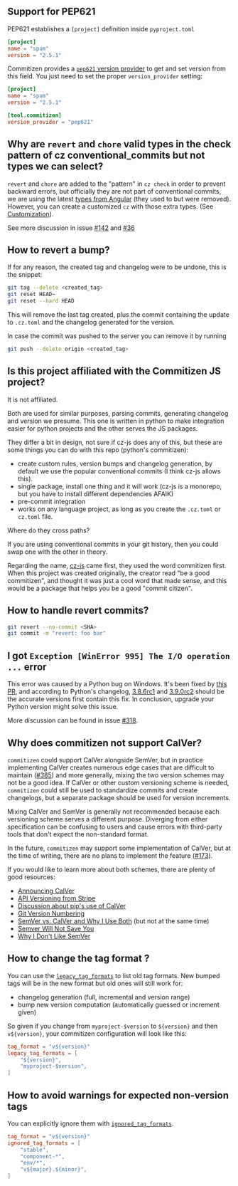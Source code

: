 ## Support for PEP621

PEP621 establishes a `[project]` definition inside `pyproject.toml`

```toml
[project]
name = "spam"
version = "2.5.1"
```

Commitizen provides a [`pep621` version provider](config.md#version-providers) to get and set version from this field.
You just need to set the proper `version_provider` setting:

```toml
[project]
name = "spam"
version = "2.5.1"

[tool.commitizen]
version_provider = "pep621"
```

## Why are `revert` and `chore` valid types in the check pattern of cz conventional_commits but not types we can select?

`revert` and `chore` are added to the "pattern" in `cz check` in order to prevent backward errors, but officially they are not part of conventional commits, we are using the latest [types from Angular](https://github.com/angular/angular/blob/22b96b9/CONTRIBUTING.md#type) (they used to but were removed).
However, you can create a customized `cz` with those extra types. (See [Customization](customization.md)).

See more discussion in issue [#142](https://github.com/commitizen-tools/commitizen/issues/142) and [#36](https://github.com/commitizen-tools/commitizen/issues/36)

## How to revert a bump?

If for any reason, the created tag and changelog were to be undone, this is the snippet:

```sh
git tag --delete <created_tag>
git reset HEAD~
git reset --hard HEAD
```

This will remove the last tag created, plus the commit containing the update to `.cz.toml` and the changelog generated for the version.

In case the commit was pushed to the server you can remove it by running

```sh
git push --delete origin <created_tag>
```

## Is this project affiliated with the Commitizen JS project?

It is not affiliated.

Both are used for similar purposes, parsing commits, generating changelog and version we presume.
This one is written in python to make integration easier for python projects and the other serves the JS packages.

They differ a bit in design, not sure if cz-js does any of this, but these are some things you can do with this repo (python's commitizen):

- create custom rules, version bumps and changelog generation, by default we use the popular conventional commits (I think cz-js allows this).
- single package, install one thing and it will work (cz-js is a monorepo, but you have to install different dependencies AFAIK)
- pre-commit integration
- works on any language project, as long as you create the `.cz.toml` or `cz.toml` file.

Where do they cross paths?

If you are using conventional commits in your git history, then you could swap one with the other in theory.

Regarding the name, [cz-js][cz-js] came first, they used the word commitizen first. When this project was created originally, the creator read "be a good commitizen", and thought it was just a cool word that made sense, and this would be a package that helps you be a good "commit citizen".

[cz-js]: https://github.com/commitizen/cz-cli

## How to handle revert commits?

```sh
git revert --no-commit <SHA>
git commit -m "revert: foo bar"
```

## I got `Exception [WinError 995] The I/O operation ...` error

This error was caused by a Python bug on Windows. It's been fixed by [this PR](https://github.com/python/cpython/pull/22017), and according to Python's changelog, [3.8.6rc1](https://docs.python.org/3.8/whatsnew/changelog.html#python-3-8-6-release-candidate-1) and [3.9.0rc2](https://docs.python.org/3.9/whatsnew/changelog.html#python-3-9-0-release-candidate-2) should be the accurate versions first contain this fix. In conclusion, upgrade your Python version might solve this issue.

More discussion can be found in issue [#318](https://github.com/commitizen-tools/commitizen/issues/318).

## Why does commitizen not support CalVer?

`commitizen` could support CalVer alongside SemVer, but in practice implementing CalVer
creates numerous edge cases that are difficult to maintain ([#385]) and more generally,
mixing the two version schemes may not be a good idea. If CalVer or other custom
versioning scheme is needed, `commitizen` could still be used to standardize commits
and create changelogs, but a separate package should be used for version increments.

Mixing CalVer and SemVer is generally not recommended because each versioning scheme
serves a different purpose. Diverging from either specification can be confusing to
users and cause errors with third-party tools that don't expect the non-standard format.

In the future, `commitizen` may support some implementation of CalVer, but at the time
of writing, there are no plans to implement the feature ([#173]).

If you would like to learn more about both schemes, there are plenty of good resources:

- [Announcing CalVer](https://sedimental.org/calver.html)
- [API Versioning from Stripe](https://stripe.com/blog/api-versioning)
- [Discussion about pip's use of CalVer](https://github.com/pypa/pip/issues/5645#issuecomment-407192448)
- [Git Version Numbering](https://code.erpenbeck.io/git/2021/12/16/git-version-numbering/)
- [SemVer vs. CalVer and Why I Use Both](https://mikestaszel.com/2021/04/03/semver-vs-calver-and-why-i-use-both/) (but not at the same time)
- [Semver Will Not Save You](https://hynek.me/articles/semver-will-not-save-you/)
- [Why I Don't Like SemVer](https://snarky.ca/why-i-dont-like-semver/)

[#173]: https://github.com/commitizen-tools/commitizen/issues/173
[#385]: https://github.com/commitizen-tools/commitizen/pull/385

## How to change the tag format ?

You can use the [`legacy_tag_formats`](config.md#legacy_tag_formats) to list old tag formats.
New bumped tags will be in the new format but old ones will still work for:
- changelog generation (full, incremental and version range)
- bump new version computation (automatically guessed or increment given)


So given if you change from `myproject-$version` to `${version}` and then `v${version}`,
your commitizen configuration will look like this:

```toml
tag_format = "v${version}"
legacy_tag_formats = [
    "${version}",
    "myproject-$version",
]
```

## How to avoid warnings for expected non-version tags

You can explicitly ignore them with [`ignored_tag_formats`](config.md#ignored_tag_formats).

```toml
tag_format = "v${version}"
ignored_tag_formats = [
    "stable",
    "component-*",
    "env/*",
    "v${major}.${minor}",
]
```
